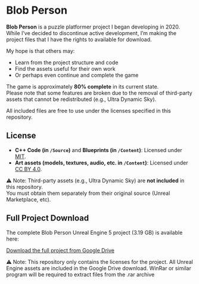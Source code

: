 # Blob Person

**Blob Person** is a puzzle platformer project I began developing in 2020.  
While I’ve decided to discontinue active development, I’m making the project files that I have the rights to available for download.  

My hope is that others may:  
- Learn from the project structure and code  
- Find the assets useful for their own work  
- Or perhaps even continue and complete the game  

The game is approximately **80% complete** in its current state.  
Please note that some features are broken due to the removal of third-party assets that cannot be redistributed (e.g., Ultra Dynamic Sky).  

All included files are free to use under the licenses specified in this repository. 

## License

- **C++ Code (in `/Source`)** and **Blueprints (in `/Content`)**: Licensed under [MIT](LICENSE.code).  
- **Art assets (models, textures, audio, etc. in `/Content`)**: Licensed under [CC BY 4.0](LICENSE.art).  

⚠️ Note: Third-party assets (e.g., Ultra Dynamic Sky) are **not included** in this repository.  
You must obtain them separately from their original source (Unreal Marketplace, etc).

## Full Project Download

The complete Blob Person Unreal Engine 5 project (3.19 GB) is available here:

[Download the full project from Google Drive]([https://drive.google.com/your-folder-link](https://drive.google.com/file/d/18EifACHZjW64cAIS8fvS6Y8UIpWqv_X4/view?usp=sharing))

⚠️ Note: This repository only contains the licenses for the project. All Unreal Engine assets are included in the Google Drive download.
WinRar or similar program will be required to extract files from the .rar archive
